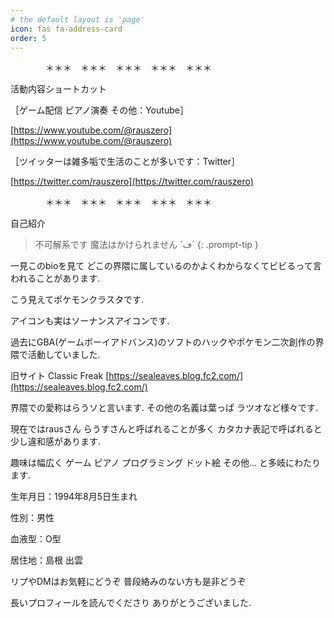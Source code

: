 ```yaml
---
# the default layout is 'page'
icon: fas fa-address-card
order: 5
---
```


　　　　＊＊＊　＊＊＊　＊＊＊　＊＊＊　＊＊＊

活動内容ショートカット

［ゲーム配信 ピアノ演奏 その他：Youtube］

[https://www.youtube.com/@rauszero](https://www.youtube.com/@rauszero)

［ツイッターは雑多垢で生活のことが多いです：Twitter］

[https://twitter.com/rauszero](https://twitter.com/rauszero)

　　　　＊＊＊　＊＊＊　＊＊＊　＊＊＊　＊＊＊

自己紹介

> 不可解系です 魔法はかけられません `ڡ´
{: .prompt-tip }

一見このbioを見て どこの界隈に属しているのかよくわからなくてビビるって言われることがあります.

こう見えてポケモンクラスタです.

アイコンも実はソーナンスアイコンです.

過去にGBA(ゲームボーイアドバンス)のソフトのハックやポケモン二次創作の界隈で活動していました.

旧サイト Classic Freak  [https://sealeaves.blog.fc2.com/](https://sealeaves.blog.fc2.com/)

界隈での愛称はらうソと言います. その他の名義は葉っぱ ラツオなど様々です.

現在ではrausさん らうすさんと呼ばれることが多く カタカナ表記で呼ばれると少し違和感があります.

趣味は幅広く ゲーム ピアノ プログラミング ドット絵 その他... と多岐にわたります.

生年月日：1994年8月5日生まれ

性別：男性

血液型：O型

居住地：島根 出雲

リプやDMはお気軽にどうぞ 普段絡みのない方も是非どうぞ

長いプロフィールを読んでくださり ありがとうございました.

